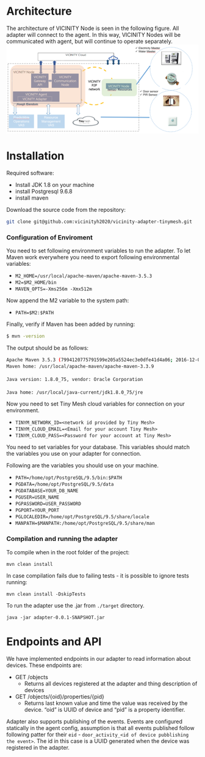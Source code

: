 # Architecture
The architecture of VICINITY Node is seen in the following figure. All adapter will connect to the agent. 
In this way, VICINITY Nodes will be communicated with agent, but will continue to operate separately.
![](./img/architecture.png)


# Installation
Required software: 
* Install JDK 1.8 on your machine
* install Postgresql 9.6.8
* install maven

Download the source code from the repository:
```sh
git clone git@github.com:vicinityh2020/vicinity-adapter-tinymesh.git
```

### Configuration of Enviroment
You need to set following environment variables to run the adapter.
To let Maven work everywhere you need to export following environmental variables:

* `M2_HOME=/usr/local/apache-maven/apache-maven-3.5.3`
* `M2=$M2_HOME/bin`
* `MAVEN_OPTS=-Xms256m -Xmx512m`

Now append the M2 variable to the system path:
* `PATH=$M2:$PATH`

Finally, verify if Maven has been added by running:
```sh
$ mvn -version
```

The output should be as follows:

```sh
Apache Maven 3.5.3 (7994120775791599e205a5524ec3e0dfe41d4a06; 2016-12-03T17:27:37+05:30)
Maven home: /usr/local/apache-maven/apache-maven-3.3.9
 
Java version: 1.8.0_75, vendor: Oracle Corporation
 
Java home: /usr/local/java-current/jdk1.8.0_75/jre
```

Now you need to set Tiny Mesh cloud variables for connection on your environment. 

* `TINYM_NETWORK_ID=<network id provided by Tiny Mesh>`
* `TINYM_CLOUD_EMAIL=<Email for your account Tiny Mesh>`
* `TINYM_CLOUD_PASS=<Password for your account at Tiny Mesh>`

You need to set variables for your database. This variables should match the variables you use on your adapter for connection.

Following are the variables you should use on your machine.

* `PATH=/home/opt/PostgreSQL/9.5/bin:$PATH`
* `PGDATA=/home/opt/PostgreSQL/9.5/data`
* `PGDATABASE=YOUR_DB_NAME`
* `PGUSER=USER_NAME`
* `PGPASSWORD=USER_PASSWORD`
* `PGPORT=YOUR_PORT`
* `PGLOCALEDIR=/home/opt/PostgreSQL/9.5/share/locale`
* `MANPATH=$MANPATH:/home/opt/PostgreSQL/9.5/share/man`

### Compilation and running the adapter
To compile when in the root folder of the project:
```
mvn clean install
```

In case compilation fails due to failing tests - it is possible to ignore tests running:
```
mvn clean install -DskipTests
```

To run the adapter use the .jar from `./target` directory.
```
java -jar adapter-0.0.1-SNAPSHOT.jar
```

# Endpoints and API

We have implemented endpoints in our adapter to read information about devices. These endpoints are:

* GET /objects
    - Returns all devices registered at the adapter and thing description of devices
* GET /objects/{oid}/properties/{pid}
    - Returns last known value and time the value was received by the device. “oid” is UUID of device and “pid” is a 
    property identifier.
    
Adapter also supports publishing of the events. Events are configured statically in the agent config,
assumption is that all events published follow following patter for their `eid` - `door_activity_<id of device pubblishing the event>`.
The id in this case is a UUID generated when the device was registered in the adapter.